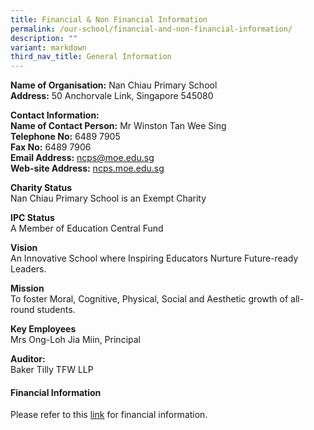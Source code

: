 ```yaml
---
title: Financial & Non Financial Information
permalink: /our-school/financial-and-non-financial-information/
description: ""
variant: markdown
third_nav_title: General Information
---
```

**Name of Organisation:**&nbsp;Nan Chiau Primary School<br>
**Address:**&nbsp;50 Anchorvale Link, Singapore 545080

**Contact Information:**<br>
**Name of Contact Person:** Mr Winston Tan Wee Sing<br>
**Telephone No:** 6489 7905<br>
**Fax No:** 6489 7906 <br>
**Email Address:** ncps@moe.edu.sg<br>
**Web-site Address:**&nbsp;[ncps.moe.edu.sg](http://ncps.moe.edu.sg/)

**Charity Status**<br>
Nan Chiau Primary School is an Exempt Charity

**IPC Status**<br>
A Member of Education Central Fund

**Vision**<br>
An Innovative School where Inspiring Educators Nurture Future-ready Leaders.

**Mission**<br>
To foster Moral, Cognitive, Physical, Social and Aesthetic growth of all-round students.

**Key Employees** <br>
Mrs Ong-Loh Jia Miin, Principal

**Auditor:** <br>Baker Tilly TFW LLP

#### **Financial Information**


Please refer to this&nbsp;[link](/files/Nan_Chiau_Primary_School.pdf)&nbsp;for financial information.